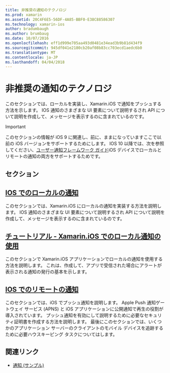 ```yaml
---
title: 非推奨の通知のテクノロジ
ms.prod: xamarin
ms.assetid: 20C4F6E5-56DF-4A85-BBF0-E38C88586307
ms.technology: xamarin-ios
author: bradumbaugh
ms.author: brumbaug
ms.date: 10/07/2016
ms.openlocfilehash: eff1d999e705aa493d0481e34ead3b9b81d434f9
ms.sourcegitcommit: 945df041e2180cb20af08b83cc703ecd1aedc6b0
ms.translationtype: MT
ms.contentlocale: ja-JP
ms.lasthandoff: 04/04/2018
---
```

# <a name="deprecated-notification-technologies"></a>非推奨の通知のテクノロジ

このセクションでは、ローカルを実装し、Xamarin.iOS で通知をプッシュする方法を示します。 IOS 通知のさまざまな UI 要素について説明するされ API について説明を作成して、メッセージを表示するのに含まれているのです。

> [!IMPORTANT]
> このセクションの情報が iOS 9 に関連し、前に、ままになっていますここで以前の iOS バージョンをサポートするためにします。 IOS 10 以降では、次を参照してください、[ユーザー通知フレームワーク ガイド](~/ios/platform/user-notifications/index.md)iOS デバイスでローカルとリモートの通知の両方をサポートするためです。




## <a name="sections"></a>セクション

<a name="Local Notifications In iOS" />

##  <a name="local-notifications-in-ioslocal-notifications-in-iosmd"></a>[IOS でのローカルの通知](local-notifications-in-ios.md)

このセクションでは、Xamarin.iOS にローカルの通知を実装する方法を説明します。 IOS 通知のさまざまな UI 要素について説明するされ API について説明を作成して、メッセージを表示するのに含まれているのです。

<a name="Local Notifications Walkthrough" />

##  <a name="walkthrough---using-local-notifications-in-xamarinioslocal-notifications-in-ios-walkthroughmd"></a>[チュートリアル - Xamarin.iOS でのローカル通知の使用](local-notifications-in-ios-walkthrough.md)

このセクションで Xamarin.iOS アプリケーションでローカルの通知を使用する方法を説明します。 これは、作成して、アプリで受信された場合にアラートが表示される通知の発行の基本を示します。

<a name="Remote Notifications In iOS" />

##  <a name="remote-notifications-in-iosremote-notifications-in-iosmd"></a>[IOS でのリモートの通知](remote-notifications-in-ios.md)

このセクションでは、iOS でプッシュ通知を説明します。 Apple Push 通知ゲートウェイ サービス (APNS) と iOS アプリケーションに公開通知で再生の役割が導入されています。 プッシュ通知を有効にして説明するために必要なセキュリティ証明書を作成する方法を説明します。 最後にこのセクションでは、いくつかのアプリケーション サーバーのクライアントのモバイル デバイスを追跡するために必要ハウスキーピング タスクについてはします。

## <a name="related-links"></a>関連リンク

- [通知 (サンプル)](https://developer.xamarin.com/samples/monotouch/Notifications/)
